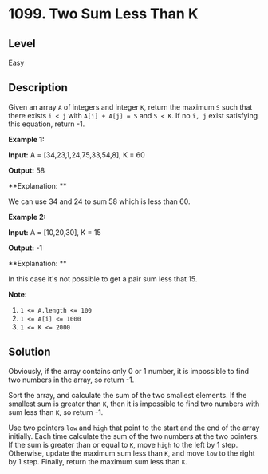 # 1099. Two Sum Less Than K
## Level
Easy

## Description
Given an array `A` of integers and integer `K`, return the maximum `S` such that there exists `i < j` with `A[i] + A[j] = S` and `S < K`. If no `i, j` exist satisfying this equation, return -1.

**Example 1:**

**Input:** A = [34,23,1,24,75,33,54,8], K = 60

**Output:** 58

**Explanation: **

We can use 34 and 24 to sum 58 which is less than 60.

**Example 2:**

**Input:** A = [10,20,30], K = 15

**Output:** -1

**Explanation: **

In this case it's not possible to get a pair sum less that 15.

**Note:**

1. `1 <= A.length <= 100`
2. `1 <= A[i] <= 1000`
3. `1 <= K <= 2000`

## Solution
Obviously, if the array contains only 0 or 1 number, it is impossible to find two numbers in the array, so return -1.

Sort the array, and calculate the sum of the two smallest elements. If the smallest sum is greater than `K`, then it is impossible to find two numbers with sum less than `K`, so return -1.

Use two pointers `low` and `high` that point to the start and the end of the array initially. Each time calculate the sum of the two numbers at the two pointers. If the sum is greater than or equal to `K`, move `high` to the left by 1 step. Otherwise, update the maximum sum less than `K`, and move `low` to the right by 1 step. Finally, return the maximum sum less than `K`.
